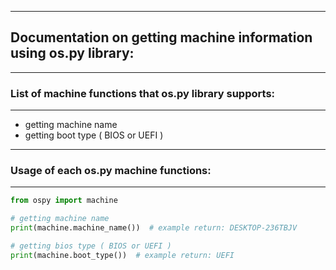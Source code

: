 ------------------------
## Documentation on getting machine information using os.py library:
------------------------
### List of machine functions that os.py library supports:
------------------------

* getting machine name
* getting boot type ( BIOS or UEFI )

------------------------
### Usage of each os.py machine functions:
------------------------

```python
from ospy import machine

# getting machine name
print(machine.machine_name())  # example return: DESKTOP-236TBJV

# getting bios type ( BIOS or UEFI )
print(machine.boot_type())  # example return: UEFI
```